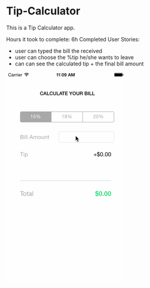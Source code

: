 # Tip-Calculator
This is a Tip Calculator app.

Hours it took to complete: 6h
Completed User Stories:
- user can typed the bill the received
- user can choose the %tip he/she wants to leave
- can can see the calculated tip + the final bill amount

<img src="https://raw.githubusercontent.com/nathaliek/Tip-Calculator/master/Calculate%20yout%20bill.gif">

